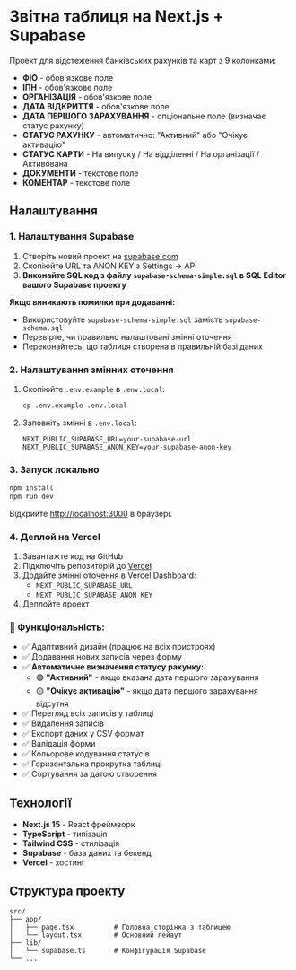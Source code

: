# Звітна таблиця на Next.js + Supabase

Проект для відстеження банківських рахунків та карт з 9 колонками:
- **ФІО** - обов'язкове поле
- **ІПН** - обов'язкове поле  
- **ОРГАНІЗАЦІЯ** - обов'язкове поле
- **ДАТА ВІДКРИТТЯ** - обов'язкове поле
- **ДАТА ПЕРШОГО ЗАРАХУВАННЯ** - опціональне поле (визначає статус рахунку)
- **СТАТУС РАХУНКУ** - автоматично: "Активний" або "Очікує активацію"
- **СТАТУС КАРТИ** - На випуску / На відділенні / На організації / Активована
- **ДОКУМЕНТИ** - текстове поле
- **КОМЕНТАР** - текстове поле

## Налаштування

### 1. Налаштування Supabase

1. Створіть новий проект на [supabase.com](https://supabase.com)
2. Скопіюйте URL та ANON KEY з Settings → API
3. **Виконайте SQL код з файлу `supabase-schema-simple.sql` в SQL Editor вашого Supabase проекту**

**Якщо виникають помилки при додаванні:**
- Використовуйте `supabase-schema-simple.sql` замість `supabase-schema.sql`
- Перевірте, чи правильно налаштовані змінні оточення
- Переконайтесь, що таблиця створена в правильній базі даних

### 2. Налаштування змінних оточення

1. Скопіюйте `.env.example` в `.env.local`:
   ```bash
   cp .env.example .env.local
   ```

2. Заповніть змінні в `.env.local`:
   ```env
   NEXT_PUBLIC_SUPABASE_URL=your-supabase-url
   NEXT_PUBLIC_SUPABASE_ANON_KEY=your-supabase-anon-key
   ```

### 3. Запуск локально

```bash
npm install
npm run dev
```

Відкрийте [http://localhost:3000](http://localhost:3000) в браузері.

### 4. Деплой на Vercel

1. Завантажте код на GitHub
2. Підключіть репозиторій до [Vercel](https://vercel.com)
3. Додайте змінні оточення в Vercel Dashboard:
   - `NEXT_PUBLIC_SUPABASE_URL`
   - `NEXT_PUBLIC_SUPABASE_ANON_KEY`
4. Деплойте проект

### 🚀 Функціональність:
- ✅ Адаптивний дизайн (працює на всіх пристроях)
- ✅ Додавання нових записів через форму
- ✅ **Автоматичне визначення статусу рахунку:**
  - 🟢 **"Активний"** - якщо вказана дата першого зарахування
  - 🟡 **"Очікує активацію"** - якщо дата першого зарахування відсутня
- ✅ Перегляд всіх записів у таблиці
- ✅ Видалення записів
- ✅ Експорт даних у CSV формат
- ✅ Валідація форми
- ✅ Кольорове кодування статусів
- ✅ Горизонтальна прокрутка таблиці
- ✅ Сортування за датою створення

## Технології

- **Next.js 15** - React фреймворк
- **TypeScript** - типізація
- **Tailwind CSS** - стилізація
- **Supabase** - база даних та бекенд
- **Vercel** - хостинг

## Структура проекту

```
src/
├── app/
│   ├── page.tsx          # Головна сторінка з таблицею
│   └── layout.tsx        # Основний лейаут
├── lib/
│   └── supabase.ts       # Конфігурація Supabase
└── ...
```
